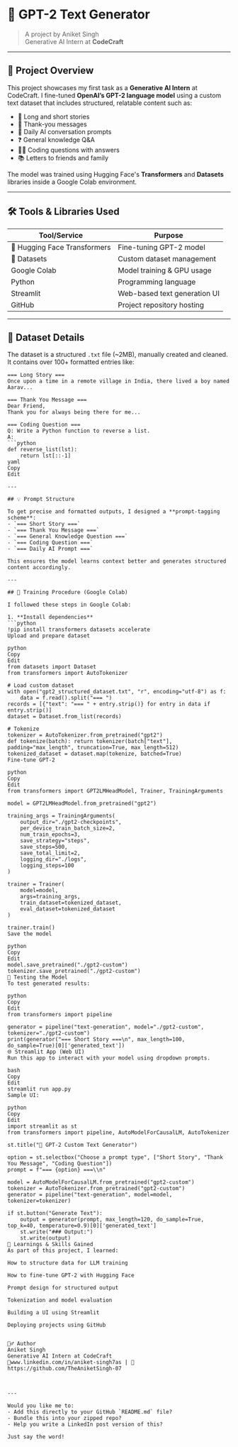 # 🤖 GPT-2 Text Generator
> A project by Aniket Singh  
> Generative AI Intern at **CodeCraft**

---

## 📌 Project Overview

This project showcases my first task as a **Generative AI Intern** at CodeCraft. I fine-tuned **OpenAI’s GPT-2 language model** using a custom text dataset that includes structured, relatable content such as:
- 📝 Long and short stories
- 💌 Thank-you messages
- 💬 Daily AI conversation prompts
- ❓ General knowledge Q&A
- 👨‍💻 Coding questions with answers
- 📚 Letters to friends and family

The model was trained using Hugging Face's **Transformers** and **Datasets** libraries inside a Google Colab environment.

---

## 🛠️ Tools & Libraries Used

| Tool/Service         | Purpose                              |
|----------------------|--------------------------------------|
| 🤗 Hugging Face Transformers | Fine-tuning GPT-2 model           |
| 🤗 Datasets           | Custom dataset management            |
| Google Colab         | Model training & GPU usage           |
| Python               | Programming language                 |
| Streamlit            | Web-based text generation UI         |
| GitHub               | Project repository hosting           |

---

## 📂 Dataset Details

The dataset is a structured `.txt` file (~2MB), manually created and cleaned. It contains over 100+ formatted entries like:

```text
=== Long Story ===
Once upon a time in a remote village in India, there lived a boy named Aarav...

=== Thank You Message ===
Dear Friend,  
Thank you for always being there for me...

=== Coding Question ===
Q: Write a Python function to reverse a list.  
A:
```python
def reverse_list(lst):
    return lst[::-1]
yaml
Copy
Edit

---

## 💡 Prompt Structure

To get precise and formatted outputs, I designed a **prompt-tagging scheme**:
- `=== Short Story ===`
- `=== Thank You Message ===`
- `=== General Knowledge Question ===`
- `=== Coding Question ===`
- `=== Daily AI Prompt ===`

This ensures the model learns context better and generates structured content accordingly.

---

## 📍 Training Procedure (Google Colab)

I followed these steps in Google Colab:

1. **Install dependencies**
```python
!pip install transformers datasets accelerate
Upload and prepare dataset

python
Copy
Edit
from datasets import Dataset
from transformers import AutoTokenizer

# Load custom dataset
with open("gpt2_structured_dataset.txt", "r", encoding="utf-8") as f:
    data = f.read().split("=== ")
records = [{"text": "=== " + entry.strip()} for entry in data if entry.strip()]
dataset = Dataset.from_list(records)

# Tokenize
tokenizer = AutoTokenizer.from_pretrained("gpt2")
def tokenize(batch): return tokenizer(batch["text"], padding="max_length", truncation=True, max_length=512)
tokenized_dataset = dataset.map(tokenize, batched=True)
Fine-tune GPT-2

python
Copy
Edit
from transformers import GPT2LMHeadModel, Trainer, TrainingArguments

model = GPT2LMHeadModel.from_pretrained("gpt2")

training_args = TrainingArguments(
    output_dir="./gpt2-checkpoints",
    per_device_train_batch_size=2,
    num_train_epochs=3,
    save_strategy="steps",
    save_steps=500,
    save_total_limit=2,
    logging_dir="./logs",
    logging_steps=100
)

trainer = Trainer(
    model=model,
    args=training_args,
    train_dataset=tokenized_dataset,
    eval_dataset=tokenized_dataset
)

trainer.train()
Save the model

python
Copy
Edit
model.save_pretrained("./gpt2-custom")
tokenizer.save_pretrained("./gpt2-custom")
🧪 Testing the Model
To test generated results:

python
Copy
Edit
from transformers import pipeline

generator = pipeline("text-generation", model="./gpt2-custom", tokenizer="./gpt2-custom")
print(generator("=== Short Story ===\n", max_length=100, do_sample=True)[0]['generated_text'])
🌐 Streamlit App (Web UI)
Run this app to interact with your model using dropdown prompts.

bash
Copy
Edit
streamlit run app.py
Sample UI:

python
Copy
Edit
import streamlit as st
from transformers import pipeline, AutoModelForCausalLM, AutoTokenizer

st.title("🧠 GPT-2 Custom Text Generator")

option = st.selectbox("Choose a prompt type", ["Short Story", "Thank You Message", "Coding Question"])
prompt = f"=== {option} ===\\n"

model = AutoModelForCausalLM.from_pretrained("gpt2-custom")
tokenizer = AutoTokenizer.from_pretrained("gpt2-custom")
generator = pipeline("text-generation", model=model, tokenizer=tokenizer)

if st.button("Generate Text"):
    output = generator(prompt, max_length=120, do_sample=True, top_k=40, temperature=0.9)[0]['generated_text']
    st.write("### Output:")
    st.write(output)
🧠 Learnings & Skills Gained
As part of this project, I learned:

How to structure data for LLM training

How to fine-tune GPT-2 with Hugging Face

Prompt design for structured output

Tokenization and model evaluation

Building a UI using Streamlit

Deploying projects using GitHub


🙋‍♂️ Author
Aniket Singh
Generative AI Intern at CodeCraft
🔗www.linkedin.com/in/aniket-singh7as | 🔗 https://github.com/TheAniketSingh-07 



---

Would you like me to:
- Add this directly to your GitHub `README.md` file?
- Bundle this into your zipped repo?
- Help you write a LinkedIn post version of this?

Just say the word!
